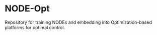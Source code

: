 # NODE-Opt
Repository for training NODEs and embedding into Optimization-based platforms for optimal control.
